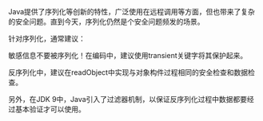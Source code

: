 Java提供了序列化等创新的特性，广泛使用在远程调用等方面，但也带来了复杂的安全问题。直到今天，序列化仍然是个安全问题频发的场景。

针对序列化，通常建议：

敏感信息不要被序列化！在编码中，建议使用transient关键字将其保护起来。

反序列化中，建议在readObject中实现与对象构件过程相同的安全检查和数据检查。

另外，在JDK 9中，Java引入了过滤器机制，以保证反序列化过程中数据都要经过基本验证才可以使用。
